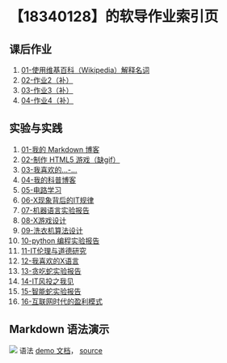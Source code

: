 # 【18340128】的软导作业索引页

## 课后作业

1. [01-使用维基百科（Wikipedia）解释名词](hw01)
2. [02-作业2（补）](hw02)
3. [03-作业3（补）](hw03)
4. [04-作业4（补）](hw04)


## 实验与实践

1. [01-我的 Markdown 博客](lab01)
2. [02-制作 HTML5 游戏（缺gif）](lab02)
3. [03-我喜欢的...-...]()
4. [04-我的科普博客](lab04)
5. [05-电路学习](lab05)
6. [06-X现象背后的IT规律](lab06)
7. [07-机器语言实验报告](lab07)
8. [08-X游戏设计](lab08)
9. [09-洗衣机算法设计](lab09)
10. [10-python 编程实验报告](lab10)
11. [11-IT伦理与道德研究](lab11)
12. [12-我喜欢的X语言](lab12)
13. [13-贪吃蛇实验报告](lab13)
14. [14-IT风投之我见](lab14)
15. [15-智能蛇实验报告](lab15)
16. [16-互联网时代的盈利模式](lab16)


## Markdown 语法演示

![](images/exclamation.png) 语法 [demo 文档](demo)， [source](https://github.com/sysu-swi/homework/blob/gh-pages/demo.md)



